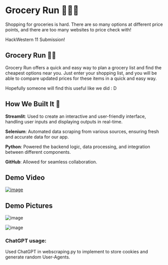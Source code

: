 # Grocery Run 🛒🏃‍♂️ 

Shopping for groceries is hard.
There are so many options at different price points, and there are too many websites to price check with!

HackWestern 11 Submission!

## Grocery Run 🛒🏃
Grocery Run offers a quick and easy way to plan a grocery list and find the cheapest options near you. Just enter your shopping list, and you will be able to compare updated prices for these items in a quick and easy way.

Hopefully someone will find this useful like we did : D

## How We Built It 🔨
**Streamlit**: Used to create an interactive and user-friendly interface, handling user inputs and displaying outputs in real-time.

**Selenium**: Automated data scraping from various sources, ensuring fresh and accurate data for our app.

**Python**: Powered the backend logic, data processing, and integration between different components.

**GitHub**: Allowed for seamless collaboration.

## Demo Video
[![image](https://github.com/user-attachments/assets/78cb0b75-8ade-4948-b269-e5760a80f4fa)](https://youtu.be/itYdUZAQZiQ)

## Demo Pictures
![image](https://github.com/user-attachments/assets/4eddde59-d9b9-4a8b-adfc-1e833c9d30a7)

![image](https://github.com/user-attachments/assets/272cc42d-1695-4022-a962-df0af34ef7d0)

### ChatGPT usage:
Used ChatGPT in webscraping.py to implement to store cookies and generate random User-Agents. 

